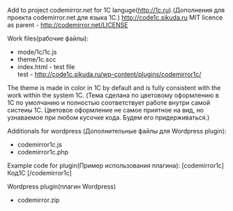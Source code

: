 Add to project codemirror.net for 1C languge(http://1c.ru).(Дополнения для проекта codemirror.net для языка 1С.)
http://code1c.sikuda.ru
MIT licence as parent - http://codemirror.net/LICENSE

Work files(рабочие файлы):
- mode/1c/1c.js
- theme/1c.scc
- index.html - test file   
test - http://code1c.sikuda.ru/wp-content/plugins/codemirror1c/

The theme is made in color in 1C by default and is fully consistent with the work within the system 1C. 
(Тема сделана по цветовому оформлению в 1С по умолчанию и полностью соответствует работе внутри самой систеиы 1С. 
Цветовое оформление не самое приятное на вид, но узнаваемое при любом кусочке кода. Будем его придерживаться.)

Additionals for wordpress (Дополнительные файлы для Wordpress plugin):
- codemirror1c.js
- codemirror1c.php

Example code for plugin(Пример использования плагина):
[codemirror1c] Код1С [/codemirror1c]

Wordpress plugin(плагин Wordpress)
- codemirror.zip
